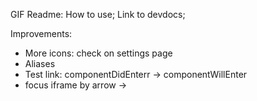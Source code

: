 GIF
Readme:
  How to use;
  Link to devdocs;

Improvements:

* More icons: check on settings page
* Aliases
* Test link: componentDidEnterr -> componentWillEnter
* focus iframe by arrow -> 

